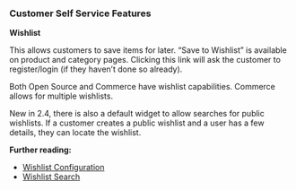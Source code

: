 ### Customer Self Service Features

**Wishlist**

This allows customers to save items for later. “Save to Wishlist” is available on product and category pages. Clicking this link will ask the customer to register/login (if they haven’t done so already).

Both Open Source and Commerce have wishlist capabilities. Commerce allows for multiple wishlists.

New in 2.4, there is also a default widget to allow searches for public wishlists. If a customer creates a public wishlist and a user has a few details, they can locate the wishlist.

**Further reading:**

* [Wishlist Configuration](https://docs.magento.com/user-guide/marketing/wishlist-configuration.html)
* [Wishlist Search](https://docs.magento.com/user-guide/marketing/wishlist-search.html)
